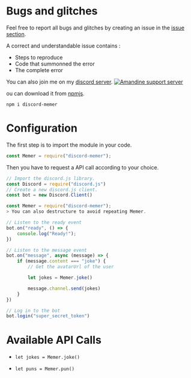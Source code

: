 # Bugs and glitches
Feel free to report all bugs and glitches by creating an issue in the [issue section](https://github.com/beCoditive/discord-memer/issues/new).

A correct and understandable issue contains :

- Steps to reproduce
- Code that summonned the error
- The complete error

You can also join me on my [discord server](https://discord/5JtJFEcZeP).
<a href="https://discord.gg/5JtJFEcZeP"><img src="https://discord.com/api/guilds/760922672519184384/widget.png" alt="Amandine support server"/></a>

ou can download it from <a href="https://www.npmjs.com/package/discord-memer">npmjs</a>.

```cli
npm i discord-memer
```

# Configuration

The first step is to import the module in your code.

```js
const Memer = require("discord-memer");
```

Then you have to request a API call according to your choice.

```js
// Import the discord.js library.
const Discord = require("discord.js")
// Create a new discord.js client.
const bot = new Discord.Client()

const Memer = require("discord-memer");
> You can also destructure to avoid repeating Memer.

// Listen to the ready event
bot.on("ready", () => {
    console.log("Ready!");  
})

// Listen to the message event
bot.on("message", async (message) => {
    if (message.content === "joke") {
        // Get the avatarUrl of the user

        let jokes = Memer.joke()

        message.channel.send(jokes)
    }
})

// Log in to the bot
bot.login("super_secret_token")
````

# Available API Calls

- ``let jokes = Memer.joke()``

- ``let puns = Memer.pun()``
